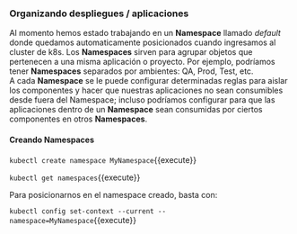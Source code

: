 ### Organizando despliegues / aplicaciones

Al momento hemos estado trabajando en un **Namespace** llamado _default_ donde quedamos automaticamente posicionados cuando ingresamos al cluster de k8s. Los **Namespaces** sirven para agrupar objetos que pertenecen a una misma aplicación o proyecto. Por ejemplo, podríamos tener **Namespaces** separados por ambientes: QA, Prod, Test, etc.  
A cada **Namespace** se le puede configurar determinadas reglas para aislar los componentes y hacer que nuestras aplicaciones no sean consumibles desde fuera del Namespace; incluso podríamos configurar para que las aplicaciones dentro de un **Namespace** sean consumidas por ciertos componentes en otros **Namespaces**.  

#### Creando Namespaces

`kubectl create namespace MyNamespace`{{execute}}  

`kubectl get namespaces`{{execute}}  

Para posicionarnos en el namespace creado, basta con:  

`kubectl config set-context --current --namespace=MyNamespace`{{execute}}  